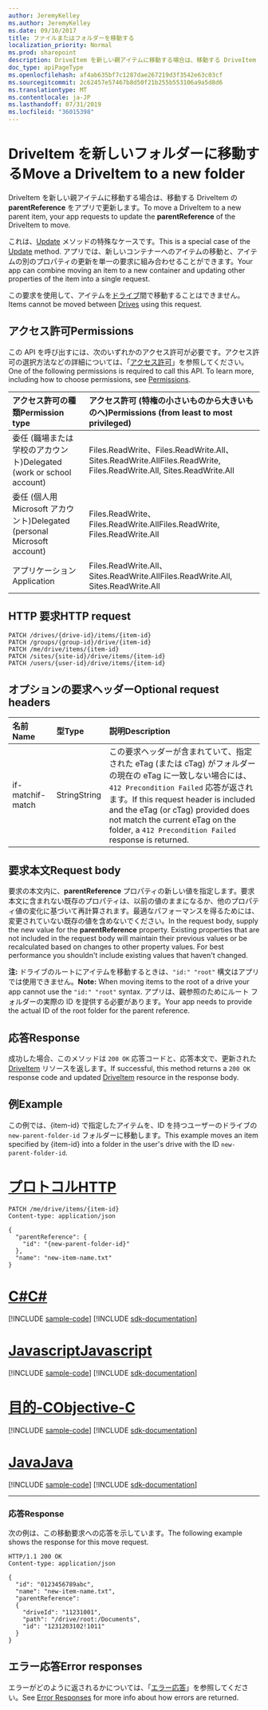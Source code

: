 ```yaml
---
author: JeremyKelley
ms.author: JeremyKelley
ms.date: 09/10/2017
title: ファイルまたはフォルダーを移動する
localization_priority: Normal
ms.prod: sharepoint
description: DriveItem を新しい親アイテムに移動する場合は、移動する DriveItem の parentReference をアプリで更新します。
doc_type: apiPageType
ms.openlocfilehash: af4ab635bf7c1287dae267219d3f3542e63c03cf
ms.sourcegitcommit: 2c62457e57467b8d50f21b255b553106a9a5d8d6
ms.translationtype: MT
ms.contentlocale: ja-JP
ms.lasthandoff: 07/31/2019
ms.locfileid: "36015398"
---
```

# <a name="move-a-driveitem-to-a-new-folder"></a><span data-ttu-id="5b4e2-103">DriveItem を新しいフォルダーに移動する</span><span class="sxs-lookup"><span data-stu-id="5b4e2-103">Move a DriveItem to a new folder</span></span>

<span data-ttu-id="5b4e2-104">DriveItem を新しい親アイテムに移動する場合は、移動する DriveItem の **parentReference** をアプリで更新します。</span><span class="sxs-lookup"><span data-stu-id="5b4e2-104">To move a DriveItem to a new parent item, your app requests to update the **parentReference** of the DriveItem to move.</span></span>

<span data-ttu-id="5b4e2-105">これは、[Update](driveitem-update.md) メソッドの特殊なケースです。</span><span class="sxs-lookup"><span data-stu-id="5b4e2-105">This is a special case of the [Update](driveitem-update.md) method.</span></span>
<span data-ttu-id="5b4e2-106">アプリでは、新しいコンテナーへのアイテムの移動と、アイテムの別のプロパティの更新を単一の要求に組み合わせることができます。</span><span class="sxs-lookup"><span data-stu-id="5b4e2-106">Your app can combine moving an item to a new container and updating other properties of the item into a single request.</span></span>

<span data-ttu-id="5b4e2-107">この要求を使用して、アイテムを[ドライブ](../resources/drive.md)間で移動することはできません。</span><span class="sxs-lookup"><span data-stu-id="5b4e2-107">Items cannot be moved between [Drives](../resources/drive.md) using this request.</span></span>

## <a name="permissions"></a><span data-ttu-id="5b4e2-108">アクセス許可</span><span class="sxs-lookup"><span data-stu-id="5b4e2-108">Permissions</span></span>
<span data-ttu-id="5b4e2-p102">この API を呼び出すには、次のいずれかのアクセス許可が必要です。アクセス許可の選択方法などの詳細については、「[アクセス許可](/graph/permissions-reference)」を参照してください。</span><span class="sxs-lookup"><span data-stu-id="5b4e2-p102">One of the following permissions is required to call this API. To learn more, including how to choose permissions, see [Permissions](/graph/permissions-reference).</span></span>

|<span data-ttu-id="5b4e2-111">アクセス許可の種類</span><span class="sxs-lookup"><span data-stu-id="5b4e2-111">Permission type</span></span>      | <span data-ttu-id="5b4e2-112">アクセス許可 (特権の小さいものから大きいものへ)</span><span class="sxs-lookup"><span data-stu-id="5b4e2-112">Permissions (from least to most privileged)</span></span>              |
|:--------------------|:---------------------------------------------------------|
|<span data-ttu-id="5b4e2-113">委任 (職場または学校のアカウント)</span><span class="sxs-lookup"><span data-stu-id="5b4e2-113">Delegated (work or school account)</span></span> | <span data-ttu-id="5b4e2-114">Files.ReadWrite、Files.ReadWrite.All、Sites.ReadWrite.All</span><span class="sxs-lookup"><span data-stu-id="5b4e2-114">Files.ReadWrite, Files.ReadWrite.All, Sites.ReadWrite.All</span></span>    |
|<span data-ttu-id="5b4e2-115">委任 (個人用 Microsoft アカウント)</span><span class="sxs-lookup"><span data-stu-id="5b4e2-115">Delegated (personal Microsoft account)</span></span> | <span data-ttu-id="5b4e2-116">Files.ReadWrite、Files.ReadWrite.All</span><span class="sxs-lookup"><span data-stu-id="5b4e2-116">Files.ReadWrite, Files.ReadWrite.All</span></span>    |
|<span data-ttu-id="5b4e2-117">アプリケーション</span><span class="sxs-lookup"><span data-stu-id="5b4e2-117">Application</span></span> | <span data-ttu-id="5b4e2-118">Files.ReadWrite.All、Sites.ReadWrite.All</span><span class="sxs-lookup"><span data-stu-id="5b4e2-118">Files.ReadWrite.All, Sites.ReadWrite.All</span></span> |

## <a name="http-request"></a><span data-ttu-id="5b4e2-119">HTTP 要求</span><span class="sxs-lookup"><span data-stu-id="5b4e2-119">HTTP request</span></span>

<!-- { "blockType": "ignored" } -->

```http
PATCH /drives/{drive-id}/items/{item-id}
PATCH /groups/{group-id}/drive/{item-id}
PATCH /me/drive/items/{item-id}
PATCH /sites/{site-id}/drive/items/{item-id}
PATCH /users/{user-id}/drive/items/{item-id}
```

## <a name="optional-request-headers"></a><span data-ttu-id="5b4e2-120">オプションの要求ヘッダー</span><span class="sxs-lookup"><span data-stu-id="5b4e2-120">Optional request headers</span></span>

| <span data-ttu-id="5b4e2-121">名前</span><span class="sxs-lookup"><span data-stu-id="5b4e2-121">Name</span></span>          | <span data-ttu-id="5b4e2-122">型</span><span class="sxs-lookup"><span data-stu-id="5b4e2-122">Type</span></span>   | <span data-ttu-id="5b4e2-123">説明</span><span class="sxs-lookup"><span data-stu-id="5b4e2-123">Description</span></span>                                                                                                                                                         |
|:--------------|:-------|:--------------------------------------------------------------------------------------------------------------------------------------------------------------------|
| <span data-ttu-id="5b4e2-124">if-match</span><span class="sxs-lookup"><span data-stu-id="5b4e2-124">if-match</span></span>      | <span data-ttu-id="5b4e2-125">String</span><span class="sxs-lookup"><span data-stu-id="5b4e2-125">String</span></span> | <span data-ttu-id="5b4e2-126">この要求ヘッダーが含まれていて、指定された eTag (または cTag) がフォルダーの現在の eTag に一致しない場合には、`412 Precondition Failed` 応答が返されます。</span><span class="sxs-lookup"><span data-stu-id="5b4e2-126">If this request header is included and the eTag (or cTag) provided does not match the current eTag on the folder, a `412 Precondition Failed` response is returned.</span></span> |

## <a name="request-body"></a><span data-ttu-id="5b4e2-127">要求本文</span><span class="sxs-lookup"><span data-stu-id="5b4e2-127">Request body</span></span>

<span data-ttu-id="5b4e2-p103">要求の本文内に、**parentReference** プロパティの新しい値を指定します。要求本文に含まれない既存のプロパティは、以前の値のままになるか、他のプロパティ値の変化に基づいて再計算されます。最適なパフォーマンスを得るためには、変更されていない既存の値を含めないでください。</span><span class="sxs-lookup"><span data-stu-id="5b4e2-p103">In the request body, supply the new value for the **parentReference** property. Existing properties that are not included in the request body will maintain their previous values or be recalculated based on changes to other property values. For best performance you shouldn't include existing values that haven't changed.</span></span>

<span data-ttu-id="5b4e2-131">**注:** ドライブのルートにアイテムを移動するときは、`"id:" "root"` 構文はアプリでは使用できません。</span><span class="sxs-lookup"><span data-stu-id="5b4e2-131">**Note:** When moving items to the root of a drive your app cannot use the `"id:" "root"` syntax.</span></span>
<span data-ttu-id="5b4e2-132">アプリは、親参照のためにルート フォルダーの実際の ID を提供する必要があります。</span><span class="sxs-lookup"><span data-stu-id="5b4e2-132">Your app needs to provide the actual ID of the root folder for the parent reference.</span></span>

## <a name="response"></a><span data-ttu-id="5b4e2-133">応答</span><span class="sxs-lookup"><span data-stu-id="5b4e2-133">Response</span></span>

<span data-ttu-id="5b4e2-134">成功した場合、このメソッドは `200 OK` 応答コードと、応答本文で、更新された [DriveItem](../resources/driveitem.md) リソースを返します。</span><span class="sxs-lookup"><span data-stu-id="5b4e2-134">If successful, this method returns a `200 OK` response code and updated [DriveItem](../resources/driveitem.md) resource in the response body.</span></span>

## <a name="example"></a><span data-ttu-id="5b4e2-135">例</span><span class="sxs-lookup"><span data-stu-id="5b4e2-135">Example</span></span>

<span data-ttu-id="5b4e2-136">この例では、{item-id} で指定したアイテムを、ID を持つユーザーのドライブの `new-parent-folder-id` フォルダーに移動します。</span><span class="sxs-lookup"><span data-stu-id="5b4e2-136">This example moves an item specified by {item-id} into a folder in the user's drive with the ID `new-parent-folder-id`.</span></span>


# <a name="httptabhttp"></a>[<span data-ttu-id="5b4e2-137">プロトコル</span><span class="sxs-lookup"><span data-stu-id="5b4e2-137">HTTP</span></span>](#tab/http)
<!-- { "blockType": "request", "name": "move-item", "scopes": "files.readwrite", "tags": "service.graph" } -->

```http
PATCH /me/drive/items/{item-id}
Content-type: application/json

{
  "parentReference": {
    "id": "{new-parent-folder-id}"
  },
  "name": "new-item-name.txt"
}
```
# <a name="ctabcsharp"></a>[<span data-ttu-id="5b4e2-138">C#</span><span class="sxs-lookup"><span data-stu-id="5b4e2-138">C#</span></span>](#tab/csharp)
[!INCLUDE [sample-code](../includes/snippets/csharp/move-item-csharp-snippets.md)]
[!INCLUDE [sdk-documentation](../includes/snippets/snippets-sdk-documentation-link.md)]

# <a name="javascripttabjavascript"></a>[<span data-ttu-id="5b4e2-139">Javascript</span><span class="sxs-lookup"><span data-stu-id="5b4e2-139">Javascript</span></span>](#tab/javascript)
[!INCLUDE [sample-code](../includes/snippets/javascript/move-item-javascript-snippets.md)]
[!INCLUDE [sdk-documentation](../includes/snippets/snippets-sdk-documentation-link.md)]

# <a name="objective-ctabobjc"></a>[<span data-ttu-id="5b4e2-140">目的-C</span><span class="sxs-lookup"><span data-stu-id="5b4e2-140">Objective-C</span></span>](#tab/objc)
[!INCLUDE [sample-code](../includes/snippets/objc/move-item-objc-snippets.md)]
[!INCLUDE [sdk-documentation](../includes/snippets/snippets-sdk-documentation-link.md)]

# <a name="javatabjava"></a>[<span data-ttu-id="5b4e2-141">Java</span><span class="sxs-lookup"><span data-stu-id="5b4e2-141">Java</span></span>](#tab/java)
[!INCLUDE [sample-code](../includes/snippets/java/move-item-java-snippets.md)]
[!INCLUDE [sdk-documentation](../includes/snippets/snippets-sdk-documentation-link.md)]

---


### <a name="response"></a><span data-ttu-id="5b4e2-142">応答</span><span class="sxs-lookup"><span data-stu-id="5b4e2-142">Response</span></span>

<span data-ttu-id="5b4e2-143">次の例は、この移動要求への応答を示しています。</span><span class="sxs-lookup"><span data-stu-id="5b4e2-143">The following example shows the response for this move request.</span></span>

<!-- { "blockType": "response", "@odata.type": "microsoft.graph.driveItem", "truncated": true } -->

```http
HTTP/1.1 200 OK
Content-type: application/json

{
  "id": "0123456789abc",
  "name": "new-item-name.txt",
  "parentReference":
  {
    "driveId": "11231001",
    "path": "/drive/root:/Documents",
    "id": "1231203102!1011"
  }
}
```

## <a name="error-responses"></a><span data-ttu-id="5b4e2-144">エラー応答</span><span class="sxs-lookup"><span data-stu-id="5b4e2-144">Error responses</span></span>

<span data-ttu-id="5b4e2-145">エラーがどのように返されるかについては、「[エラー応答][error-response]」を参照してください。</span><span class="sxs-lookup"><span data-stu-id="5b4e2-145">See [Error Responses][error-response] for more info about how errors are returned.</span></span>

[error-response]: /graph/errors

<!-- {
  "type": "#page.annotation",
  "description": "Move an item to another location or rename the item.",
  "keywords": "move,rename,mv,change location",
  "section": "documentation",
  "tocPath": "Items/Move",
  "suppressions": [
  ]
} -->
